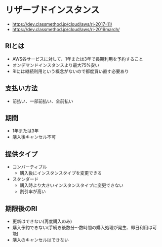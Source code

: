 # リザーブドインスタンス
* https://dev.classmethod.jp/cloud/aws/ri-2017-11/
* https://dev.classmethod.jp/cloud/aws/ri-2019march/

## RIとは
* AWS各サービスに対して、1年または3年で長期利用を予約すること
* オンデマンドインスタンスより最大75%安い
* RIには継続利用という概念がないので都度買い直す必要あり

## 支払い方法
* 前払い、一部前払い、全前払い

## 期間
* 1年または3年
* 購入後キャンセル不可

## 提供タイプ
* コンバーティブル
    * 購入後にインスタンスタイプを変更できる
* スタンダード
    * 購入時より大きいインスタンスタイプに変更できない
    * 割引率が高い

## 期限後のRI
* 更新はできない(再度購入のみ)
* 購入予約できない(手続き後数分〜数時間の購入処理が発生、即日利用は可能)
* 購入のキャンセルはできない

